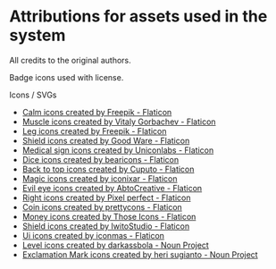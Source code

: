# Attributions for assets used in the system
All credits to the original authors.

Badge icons used with license.

Icons / SVGs
- <a href="https://www.flaticon.com/free-icons/calm" title="calm icons">Calm icons created by Freepik - Flaticon</a>
- <a href="https://www.flaticon.com/free-icons/muscle" title="muscle icons">Muscle icons created by Vitaly Gorbachev - Flaticon</a>
- <a href="https://www.flaticon.com/free-icons/leg" title="leg icons">Leg icons created by Freepik - Flaticon</a>
- <a href="https://www.flaticon.com/free-icons/shield" title="shield icons">Shield icons created by Good Ware - Flaticon</a>
- <a href="https://www.flaticon.com/free-icons/medical-sign" title="medical sign icons">Medical sign icons created by Uniconlabs - Flaticon</a>
- <a href="https://www.flaticon.com/free-icons/dice" title="dice icons">Dice icons created by bearicons - Flaticon</a>
- <a href="https://www.flaticon.com/free-icons/back-to-top" title="back to top icons">Back to top icons created by Cuputo - Flaticon</a>
- <a href="https://www.flaticon.com/free-icons/magic" title="magic icons">Magic icons created by iconixar - Flaticon</a>
- <a href="https://www.flaticon.com/free-icons/evil-eye" title="evil eye icons">Evil eye icons created by AbtoCreative - Flaticon</a>
- <a href="https://www.flaticon.com/free-icons/right" title="right icons">Right icons created by Pixel perfect - Flaticon</a>
- <a href="https://www.flaticon.com/free-icons/coin" title="coin icons">Coin icons created by prettycons - Flaticon</a>
- <a href="https://www.flaticon.com/free-icons/money" title="money icons">Money icons created by Those Icons - Flaticon</a>
- <a href="https://www.flaticon.com/free-icons/shield" title="shield icons">Shield icons created by IwitoStudio - Flaticon</a>
- <a href="https://www.flaticon.com/free-icons/ui" title="ui icons">Ui icons created by iconmas - Flaticon</a>
- <a href="https://thenounproject.com/icon/level-4300479" title="level icons">Level icons created by darkassbola - Noun Project</a>
- <a href="https://thenounproject.com/icon/exclamation-mark-1755431/" title="exclamation mark icons">Exclamation Mark icons created by heri sugianto - Noun Project</a>

